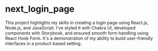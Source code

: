 # next_login_page
This project highlights my skills in creating a login page using React.js, Node.js, and JavaScript. I've styled it with Chakra UI, developed components with Storybook, and ensured smooth form handling using React Hook Form. It's a demonstration of my ability to build user-friendly interfaces in a product-based setting.
